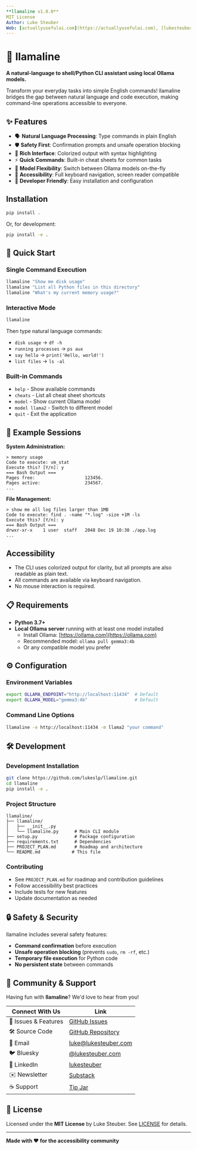 ```yaml
---
**llamaline v1.0.0**  
MIT License  
Author: Luke Steuber  
Web: [actuallyusefulai.com](https://actuallyusefulai.com), [lukesteuber.com](https://lukesteuber.com)
---
```


# 🦙 llamaline

**A natural-language to shell/Python CLI assistant using local Ollama models.**

Transform your everyday tasks into simple English commands! llamaline bridges the gap between natural language and code execution, making command-line operations accessible to everyone.

## ✨ Features

- 🗣️ **Natural Language Processing**: Type commands in plain English
- 🛡️ **Safety First**: Confirmation prompts and unsafe operation blocking  
- 🎨 **Rich Interface**: Colorized output with syntax highlighting
- ⚡ **Quick Commands**: Built-in cheat sheets for common tasks
- 🔄 **Model Flexibility**: Switch between Ollama models on-the-fly
- 🎯 **Accessibility**: Full keyboard navigation, screen reader compatible
- 🔧 **Developer Friendly**: Easy installation and configuration

## Installation

```bash
pip install .
```

Or, for development:

```bash
pip install -e .
```

## 🚀 Quick Start

### Single Command Execution
```bash
llamaline "Show me disk usage"
llamaline "List all Python files in this directory"
llamaline "What's my current memory usage?"
```

### Interactive Mode
```bash
llamaline
```

Then type natural language commands:
- `disk usage` → `df -h`
- `running processes` → `ps aux`
- `say hello` → `print('Hello, world!')`
- `list files` → `ls -al`

### Built-in Commands
- `help` - Show available commands
- `cheats` - List all cheat sheet shortcuts
- `model` - Show current Ollama model
- `model llama2` - Switch to different model
- `quit` - Exit the application

## 🎯 Example Sessions

**System Administration:**
```
> memory usage
Code to execute: vm_stat
Execute this? [Y/n]: y
=== Bash Output ===
Pages free:                   123456.
Pages active:                 234567.
...
```

**File Management:**
```
> show me all log files larger than 1MB
Code to execute: find . -name "*.log" -size +1M -ls
Execute this? [Y/n]: y
=== Bash Output ===
drwxr-xr-x    1 user  staff   2048 Dec 19 10:30 ./app.log
...
```

## Accessibility
- The CLI uses colorized output for clarity, but all prompts are also readable as plain text.
- All commands are available via keyboard navigation.
- No mouse interaction is required.

## 📋 Requirements

- **Python 3.7+**
- **Local Ollama server** running with at least one model installed
  - Install Ollama: [https://ollama.com](https://ollama.com)
  - Recommended model: `ollama pull gemma3:4b`
  - Or any compatible model you prefer

## ⚙️ Configuration

### Environment Variables
```bash
export OLLAMA_ENDPOINT="http://localhost:11434"  # Default
export OLLAMA_MODEL="gemma3:4b"                  # Default
```

### Command Line Options
```bash
llamaline -e http://localhost:11434 -m llama2 "your command"
```

## 🛠 Development

### Development Installation
```bash
git clone https://github.com/lukeslp/llamaline.git
cd llamaline
pip install -e .
```

### Project Structure
```
llamaline/
├── llamaline/
│   ├── __init__.py
│   └── llamaline.py      # Main CLI module
├── setup.py              # Package configuration
├── requirements.txt      # Dependencies
├── PROJECT_PLAN.md       # Roadmap and architecture
└── README.md            # This file
```

### Contributing
- See `PROJECT_PLAN.md` for roadmap and contribution guidelines
- Follow accessibility best practices
- Include tests for new features
- Update documentation as needed

## 🔒 Safety & Security

llamaline includes several safety features:
- **Command confirmation** before execution
- **Unsafe operation blocking** (prevents `sudo`, `rm -rf`, etc.)
- **Temporary file execution** for Python code
- **No persistent state** between commands

## 🌟 Community & Support

Having fun with **llamaline**? We'd love to hear from you!

| Connect With Us | Link |
|-----------------|------|
| 🐛 Issues & Features | [GitHub Issues](https://github.com/lukeslp/llamaline/issues) |
| 🛠️ Source Code | [GitHub Repository](https://github.com/lukeslp/llamaline) |
| 📧 Email | <luke@lukesteuber.com> |
| 🐦 Bluesky | [@lukesteuber.com](https://bsky.app/profile/lukesteuber.com) |
| 💼 LinkedIn | [lukesteuber](https://www.linkedin.com/in/lukesteuber/) |
| ✉️ Newsletter | [Substack](https://lukesteuber.substack.com/) |
| ☕ Support | [Tip Jar](https://usefulai.lemonsqueezy.com/buy/bf6ce1bd-85f5-4a09-ba10-191a670f74af) |

## 📄 License

Licensed under the **MIT License** by Luke Steuber. See [LICENSE](LICENSE) for details.

---

**Made with ❤️ for the accessibility community**
